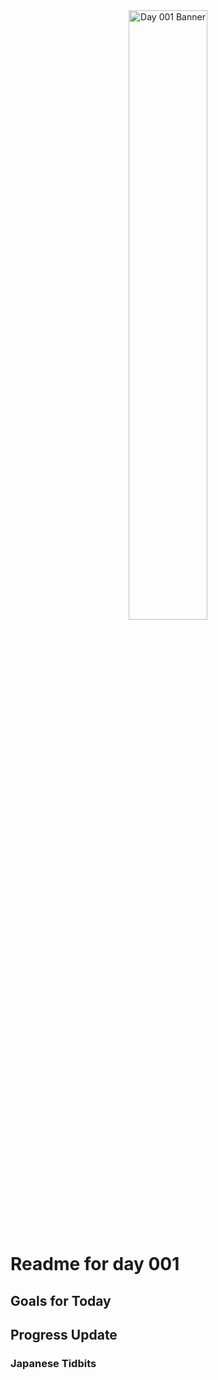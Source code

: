 <div align="center">
 <img src="../Images/image_001.jpg" alt="Day 001 Banner" width="50%">
</div>

# Readme for day 001

## Goals for Today

## Progress Update

### Japanese Tidbits

